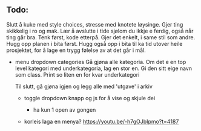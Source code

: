 ## Todo:

Slutt å kuke med style choices, stresse med knotete løysinge. Gjer ting skikkelig i ro og mak.
Lær å avslutte i tide sjølom du ikkje e ferdig, også når ting går bra. Tenk først, kode etterpå. 
Gjer det enkelt, i same stil som andre. Hugg opp planen i bita først. Hugg også opp i bita til 
ka tid utover heile prosjektet, for å lage en trygg følelse av at det går i mål.

- menu dropdown categories
  Gå gjøna alle kategoria.
  Om det e en top level kategori med underkategoria, lag en stor en. Gi den sitt eige navn som class. Print so liten en for kvar underkategori

  Til slutt, gå gjøna igjen og legg alle med 'utgave' i arkiv






  - toggle dropdown knapp og js for å vise og skjule dei
    - ha kun 1 open av gongen

  - korleis laga en menya? https://youtu.be/-h7gOJbIpmo?t=4187
